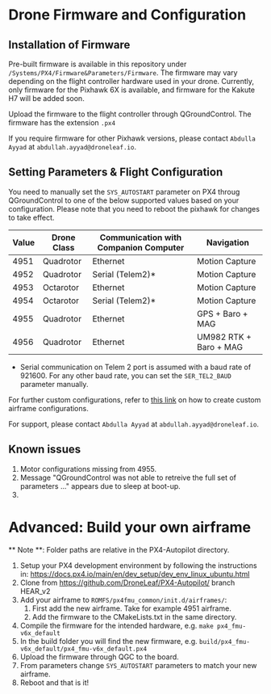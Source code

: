 # Drone Firmware and Configuration

## Installation of Firmware

Pre-built firmware is available in this repository under `/Systems/PX4/Firmware&Parameters/Firmware`. The firmware may vary depending on the flight controller hardware used in your drone. Currently, only firmware for the Pixhawk 6X is available, and firmware for the Kakute H7 will be added soon.

Upload the firmware to the flight controller through QGroundControl. The firmware has the extension `.px4`

If you require firmware for other Pixhawk versions, please contact `Abdulla Ayyad` at `abdullah.ayyad@droneleaf.io`.

## Setting Parameters & Flight Configuration

You need to manually set the `SYS_AUTOSTART` parameter on PX4 throug QGroundControl to one of the below supported values based on your configuration. Please note that you need to reboot the pixhawk for changes to take effect.


| Value | Drone Class | Communication with Companion Computer | Navigation             |
| ------- | ------------- | --------------------------------------- | ------------------------ |
| 4951  | Quadrotor   | Ethernet                              | Motion Capture         |
| 4952  | Quadrotor   | Serial (Telem2)*                      | Motion Capture         |
| 4953  | Octarotor   | Ethernet                              | Motion Capture         |
| 4954  | Octarotor   | Serial (Telem2)*                      | Motion Capture         |
| 4955  | Quadrotor   | Ethernet                              | GPS + Baro + MAG       |
| 4956  | Quadrotor   | Ethernet                              | UM982 RTK + Baro + MAG |

* Serial communication on Telem 2 port is assumed with a baud rate of 921600. For any other baud rate, you can set the `SER_TEL2_BAUD` parameter manually.

For further custom configurations, refer to [this link](https://docs.px4.io/v1.12/en/dev_airframes/adding_a_new_frame.html) on how to create custom airframe configurations.

For support, please contact `Abdulla Ayyad` at `abdullah.ayyad@droneleaf.io`.

## Known issues

1) Motor configurations missing from 4955.
2) Message "QGroundControl was not able to retreive the full set of parameters ..." appears due to sleep at boot-up.
3) 

# Advanced: Build your own airframe
** Note **: Folder paths are relative in the PX4-Autopilot directory.

1. Setup your PX4 development environment by following the instructions in: https://docs.px4.io/main/en/dev_setup/dev_env_linux_ubuntu.html
2. Clone from https://github.com/DroneLeaf/PX4-Autopilot/ branch HEAR_v2
3. Add your airframe to `ROMFS/px4fmu_common/init.d/airframes/`:
    1. First add the new airframe. Take for example 4951 airframe.
    2. Add the firmware to the CMakeLists.txt in the same directory.
4. Compile the firmware for the intended hardware, e.g. `make px4_fmu-v6x_default`
5. In the build folder you will find the new firmware, e.g. `build/px4_fmu-v6x_default/px4_fmu-v6x_default.px4`
6. Upload the firmware through QGC to the board.
7. From parameters change `SYS_AUTOSTART` parameters to match your new airframe. 
8. Reboot and that is it!

